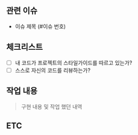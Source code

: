 ## 관련 이슈

- 이슈 제목 (#이슈 번호)

## 체크리스트

- [ ] 내 코드가 프로젝트의 스타일가이드를 따르고 있는가?
- [ ] 스스로 자신의 코드를 리뷰하는가?

## 작업 내용

> 구현 내용 및 작업 했던 내역

## ETC
